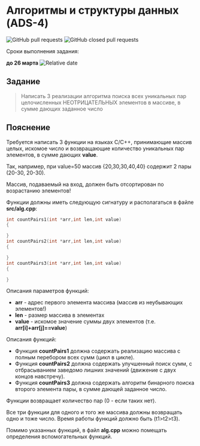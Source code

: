 # Алгоритмы и структуры данных (ADS-4)


![GitHub pull requests](https://img.shields.io/github/issues-pr/NNTU-CS/ADS-4)
![GitHub closed pull requests](https://img.shields.io/github/issues-pr-closed/NNTU-CS/ADS-4)


Сроки выполнения задания:

**до 26 марта** ![Relative date](https://img.shields.io/date/1679864400)


## Задание

> Написать 3 реализации алгоритма поиска всех уникальных пар целочисленных НЕОТРИЦАТЕЛЬНЫХ элементов в массиве, в сумме дающих заданное число

## Пояснение

Требуется написать 3 функции на языках С/С++, принимающие массив целых, искомое число и возвращающие количество уникальных пар элементов, в сумме дающих **value**.

Так, например, при value=50 массив {20,30,30,40,40} содержит 2 пары (20-30, 20-30).

Массив, подаваемый на вход, должен быть отсортирован по возрастанию элементов!

Функции должны иметь следующую сигнатуру и располагаться в файле **src/alg.cpp**:


```C++
int countPairs1(int *arr,int len,int value)
{

}
int countPairs2(int *arr,int len,int value)
{

}
int countPairs3(int *arr,int len,int value)
{

}
```
Описания параметров функций:

- **arr** - адрес первого элемента массива (массив из неубывающих элементов!)
- **len** - размер массива в элементах
- **value** - искомое значение суммы двух элементов (т.е. **arr[i]+arr[j]==value**)

Описания функций:

- Функция **countPairs1** должна содержать реализацию массива с полным перебором всех сумм (цикл в цикле).
- Функция **countPairs2** должна содержать улучшенный поиск сумм, с отбрасыванием заведомо лишних значений (движение с двух концов навстречу).
- Функция **countPairs3** должна содержать алгоритм бинарного поиска второго элемента пары, в сумме дающей заданное число.

Функции возвращает количество пар (0 - если таких нет).

Все три функции для одного и того же массива должны возвращать одно и тоже число. Время работы функций должно быть (t1>t2>t3).

Помимо указанных функций, в файл **alg.cpp** можно помещать определения вспомогательных функций.

